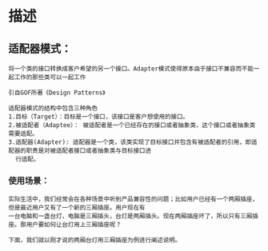 
# 描述

## 适配器模式：

    将一个类的接口转换成客户希望的另一个接口。Adapter模式使得原本由于接口不兼容而不能一起工作的那些类可以一起工作
    
    引自GOF所著《Design Patterns》
    
    适配器模式的结构中包含三种角色
    1.目标（Target）：目标是一个接口，该接口是客户想使用的接口。
    2.被适配者（Adaptee）： 被适配者是一个已经存在的接口或者抽象类，这个接口或者抽象类需要适配。
    3.适配器(Adapter): 适配器是一个类，该类实现了目标接口并包含有被适配者的引用，即适配器的职责是对被适配者接口或者抽象类与目标接口进
      行适配。

### 使用场景：
    实际生活中，我们经常会在各种场景中听到产品兼容性的问题；比如用户已经有一个两厢插座，但是最近用户又有了一个新的三厢插座。用户现在有
    一台电脑和一盏台灯，电脑是三厢插头，台灯是两厢插头。现在两厢插座坏了，所以只有三厢插座。那用户要如何让台灯用上三厢插座呢？
    
    下面，我们就以刚才说的两厢台灯用三厢插座为例进行阐述说明。